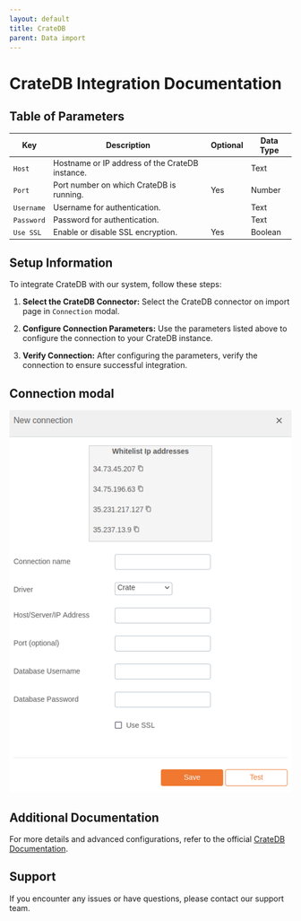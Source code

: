 ```yaml
---
layout: default
title: CrateDB
parent: Data import
---
```


# CrateDB Integration Documentation

## Table of Parameters

| Key        | Description                               | Optional | Data Type |
|------------|-------------------------------------------|----------|-----------|
| `Host`     | Hostname or IP address of the CrateDB instance. |          | Text      |
| `Port`     | Port number on which CrateDB is running.  | Yes      | Number    |
| `Username` | Username for authentication.              |          | Text      |
| `Password` | Password for authentication.              |          | Text      |
| `Use SSL`  | Enable or disable SSL encryption.         | Yes      | Boolean   |

## Setup Information

To integrate CrateDB with our system, follow these steps:

1. **Select the CrateDB Connector:** Select the CrateDB connector on import page in `Connection` modal.

2. **Configure Connection Parameters:** Use the parameters listed above to configure the connection to your CrateDB instance.

3. **Verify Connection:** After configuring the parameters, verify the connection to ensure successful integration.

## Connection modal

![CrateDB Integration](../../../images/integration/cratedb-integration.png)

## Additional Documentation

For more details and advanced configurations, refer to the official [CrateDB Documentation](https://docs.crate.io/).

## Support

If you encounter any issues or have questions, please contact our support team.

